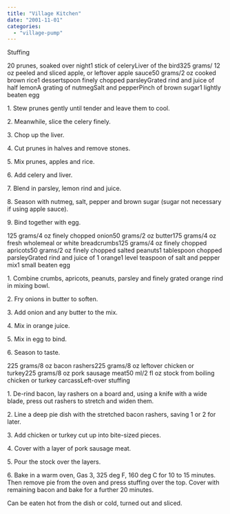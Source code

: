 ```yaml
---
title: "Village Kitchen"
date: "2001-11-01"
categories: 
  - "village-pump"
---
```


Stuffing

20 prunes, soaked over night1 stick of celeryLiver of the bird325 grams/ 12 oz peeled and sliced apple, or leftover apple sauce50 grams/2 oz cooked brown rice1 dessertspoon finely chopped parsleyGrated rind and juice of half lemonA grating of nutmegSalt and pepperPinch of brown sugar1 lightly beaten egg

1\. Stew prunes gently until tender and leave them to cool.

2\. Meanwhile, slice the celery finely.

3\. Chop up the liver.

4\. Cut prunes in halves and remove stones.

5\. Mix prunes, apples and rice.

6\. Add celery and liver.

7\. Blend in parsley, lemon rind and juice.

8\. Season with nutmeg, salt, pepper and brown sugar (sugar not necessary if using apple sauce).

9\. Bind together with egg.

125 grams/4 oz finely chopped onion50 grams/2 oz butter175 grams/4 oz fresh wholemeal or white breadcrumbs125 grams/4 oz finely chopped apricots50 grams/2 oz finely chopped salted peanuts1 tablespoon chopped parsleyGrated rind and juice of 1 orange1 level teaspoon of salt and pepper mix1 small beaten egg

1\. Combine crumbs, apricots, peanuts, parsley and finely grated orange rind in mixing bowl.

2\. Fry onions in butter to soften.

3\. Add onion and any butter to the mix.

4\. Mix in orange juice.

5\. Mix in egg to bind.

6\. Season to taste.

225 grams/8 oz bacon rashers225 grams/8 oz leftover chicken or turkey225 grams/8 oz pork sausage meat50 ml/2 fl oz stock from boiling chicken or turkey carcassLeft-over stuffing

1\. De-rind bacon, lay rashers on a board and, using a knife with a wide blade, press out rashers to stretch and widen them.

2\. Line a deep pie dish with the stretched bacon rashers, saving 1 or 2 for later.

3\. Add chicken or turkey cut up into bite-sized pieces.

4\. Cover with a layer of pork sausage meat.

5\. Pour the stock over the layers.

6\. Bake in a warm oven, Gas 3, 325 deg F, 160 deg C for 10 to 15 minutes. Then remove pie from the oven and press stuffing over the top. Cover with remaining bacon and bake for a further 20 minutes.

Can be eaten hot from the dish or cold, turned out and sliced.
